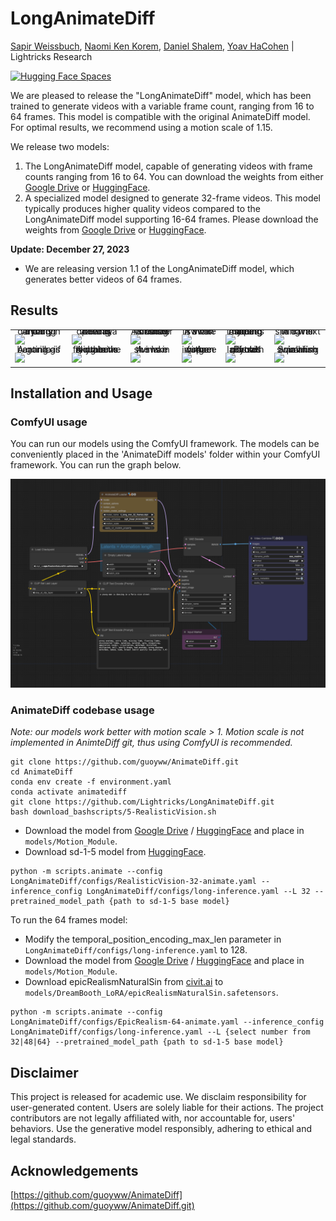 # LongAnimateDiff

[Sapir Weissbuch](https://github.com/SapirW), [Naomi Ken Korem](https://github.com/Naomi-Ken-Korem), [Daniel Shalem](https://github.com/dshalem), [Yoav HaCohen](https://github.com/yoavhacohen) | Lightricks Research

[![Hugging Face Spaces](https://img.shields.io/badge/%F0%9F%A4%97%20Hugging%20Face-Spaces-yellow)](https://huggingface.co/spaces/Lightricks/LongAnimateDiff)

We are pleased to release the "LongAnimateDiff" model, which has been trained to generate videos with a variable frame count, 
ranging from 16 to 64 frames. 
This model is compatible with the original AnimateDiff model.  For optimal results, we recommend using a motion scale of 1.15.

We release two models:
1. The LongAnimateDiff model, capable of generating videos with frame counts ranging from 16 to 64. You can download the weights from either
[Google Drive](https://drive.google.com/file/d/1rKvG7paObqPwke-9jqRMgH5cVZvWjIcj/view?usp=sharing) or [HuggingFace](https://huggingface.co/Lightricks/LongAnimateDiff).
2. A specialized model designed to generate 32-frame videos. This model typically produces higher quality videos compared to the LongAnimateDiff model supporting 16-64 frames. 
   Please download the weights from [Google Drive](https://drive.google.com/file/d/1ulrQuiGIJpK7lMvgdruF2Q2FJgHnj5_m/view?usp=sharing) or [HuggingFace](https://huggingface.co/Lightricks/LongAnimateDiff).

**Update: December 27, 2023**
- We are releasing version 1.1 of the LongAnimateDiff model, which generates better videos of 64 frames.

## Results

<table class="center">
            <tr style="line-height: 0">
            <td colspan="1" style="border: none; text-align: center">A young man is dancing in a party</td>
            <td colspan="1" style="border: none; text-align: center">A teddy bear is drawing a portrait</td>
            <td colspan="1" style="border: none; text-align: center">A hamster is riding an auto rickshaw</td>
            <td colspan="1" style="border: none; text-align: center">A swan swims in a lake</td>
            <td colspan="1" style="border: none; text-align: center">A young man is dancing in a paris nice street</td>
            <td colspan="1" style="border: none; text-align: center">A cat is sitting next to a wall</td>
            </tr>
            <tr>
            <td style="border: none"><img src="assets/gifs/a_young_man_is_dancing_in_a_party.gif"></td>
            <td style="border: none"><img src="assets/gifs/a_teddy_bear_is_drawing_a_portrait.gif"></td>
            <td style="border: none"><img src="assets/gifs/A_hamster_is_riding_an_autorickshaw.gif"></td>
            <td style="border: none"><img src="assets/gifs/A_swan_swims_in_the_lake.gif"></td>
            <td style="border: none"><img src="assets/gifs/a_young_man_is_dancing_in_a_paris_nice_street.gif"></td>
            <td style="border: none"><img src="assets/gifs/a_cat.gif"></td>
            </tr>
            <tr style="line-height: 0">
            <td colspan="1" style="border: none; text-align: center">A gorilla is eating a banana.gif</td>
            <td colspan="1" style="border: none; text-align: center">A drone is flying in the sky above the mountains</td>
            <td colspan="1" style="border: none; text-align: center">A swan swims in the lake</td>
            <td colspan="1" style="border: none; text-align: center">A ginger woman in space future</td>
            <td colspan="1" style="border: none; text-align: center">Photo portrait of old lady with glasses</td>
            <td colspan="1" style="border: none; text-align: center">Small fish swimming in an aquarium</td>
            </tr>
            <tr>
            <td style="border: none"><img src="assets/gifs/a_gorilla_is_eating_a_banana.gif"></td>
            <td style="border: none"><img src="assets/gifs/a_drone_is_flying_in_the_sky_above_the_mountains.gif"></td>
            <td style="border: none"><img src="assets/gifs/A_swan_swims_in_the_lake_32.gif"></td>
            <td style="border: none"><img src="assets/gifs/a_ginger_woman_in_space_future.gif"></td>
            <td style="border: none"><img src="assets/gifs/photo_portrait_of_old_lady_with_glasses_32.gif"></td>
            <td style="border: none"><img src="assets/gifs/small_fish_swimming_in_an_aquarium_32.gif"></td>
            </tr>
</table>


## Installation and Usage


### ComfyUI usage

You can run our models using the ComfyUI framework. The models can be conveniently placed in the 
'AnimateDiff models' folder within your ComfyUI framework. You can run the graph below.

![alt text](https://github.com/Lightricks/LongAnimateDiff/blob/main/assets/ComfyUI.png)

### AnimateDiff codebase usage

_Note: our models work better with motion scale > 1. Motion scale is not implemented in AnimteDiff git, thus using ComfyUI is recommended._
```
git clone https://github.com/guoyww/AnimateDiff.git
cd AnimateDiff
conda env create -f environment.yaml
conda activate animatediff
git clone https://github.com/Lightricks/LongAnimateDiff.git
bash download_bashscripts/5-RealisticVision.sh
``` 
- Download the model from [Google Drive](https://drive.google.com/file/d/1ulrQuiGIJpK7lMvgdruF2Q2FJgHnj5_m/view?usp=sharing) / [HuggingFace](https://huggingface.co/Lightricks/LongAnimateDiff) 
and place in ```models/Motion_Module```.
- Download sd-1-5 model from [HuggingFace](https://huggingface.co/runwayml/stable-diffusion-v1-5).

```
python -m scripts.animate --config LongAnimateDiff/configs/RealisticVision-32-animate.yaml --inference_config LongAnimateDiff/configs/long-inference.yaml --L 32 --pretrained_model_path {path to sd-1-5 base model}
```
To run the 64 frames model:
- Modify the temporal_position_encoding_max_len parameter in ```LongAnimateDiff/configs/long-inference.yaml``` to 128.
- Download the model from [Google Drive](https://drive.google.com/file/d/1rKvG7paObqPwke-9jqRMgH5cVZvWjIcj/view?usp=sharing) / [HuggingFace](https://huggingface.co/Lightricks/LongAnimateDiff) 
and place in ```models/Motion_Module```.
- Download epicRealismNaturalSin from [civit.ai](https://civitai.com/models/25694/epicrealism) to ```models/DreamBooth_LoRA/epicRealismNaturalSin.safetensors```.
```
python -m scripts.animate --config LongAnimateDiff/configs/EpicRealism-64-animate.yaml --inference_config LongAnimateDiff/configs/long-inference.yaml --L {select number from 32|48|64} --pretrained_model_path {path to sd-1-5 base model}
```

## Disclaimer
This project is released for academic use. We disclaim responsibility for user-generated content. Users are solely liable for their actions. The project contributors are not legally affiliated with, nor accountable for, users' behaviors. Use the generative model responsibly, adhering to ethical and legal standards.


## Acknowledgements
[https://github.com/guoyww/AnimateDiff](https://github.com/guoyww/AnimateDiff.git)
